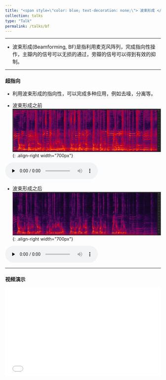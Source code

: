 ```yaml
---
title: "<span style=\"color: blue; text-decoration: none;\"> 波束形成 </span>"   
collection: talks
type: "Talk"
permalink: /talks/bf
---
```


---
- <font size=3> 波束形成(Beamforming, BF)是指利用麦克风阵列，完成指向性操作，主瓣内的信号可以无损的通过，旁瓣的信号可以得到有效的抑制。</font>  


---
###  超指向
- <font size=3> 利用波束形成的指向性，可以完成多种应用，例如去噪，分离等。</font>  
  
 
- <font size=3> 波束形成之前</font>  
![AEC before](/images/bfbefore.png){: .align-right  width="700px"}

​<audio id="audio" controls="" preload="none">
      <source id="wav" src="../files/bfbefore.wav">{: .align-center}
 

- <font size=3> 波束形成之后</font>  
![AEC before](/images/bfafter.png){: .align-right  width="700px"}

​<audio id="audio" controls="" preload="none">
      <source id="wav" src="../files/bfafter.wav">{: .align-center}

---
### 视频演示
   <div style="position: relative; padding-bottom: 56.25%; height: 0; overflow: hidden; max-width: 100%; height: auto;">
    <iframe 
    src="//player.bilibili.com/player.html?isOutside=true&aid=383449809&bvid=BV1zZ4y117HS&cid=583919755&p=1&poster=1&autoplay=0" 
    style="position: absolute; top: 0; left: 0; width: 100%; height: 100%;" 
    frameborder="0" 
    allowfullscreen="true">
    </iframe>
  </div>

   
